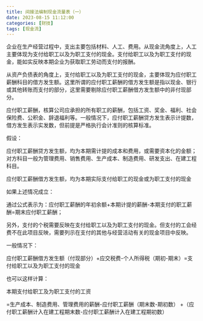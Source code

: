```yaml
---
title: 间接法编制现金流量表（一）
date: 2023-08-15 11:12:00
categories: [财技]
tags: [现金流]
---
```

企业在生产经营过程中，支出主要包括材料、人工、费用。从现金流角度上，人工主要体现为支付给职工以及为职工支付的现金。支付给职工以及为职工支付的现金，能如实反映本期企业为获取职工劳动而支付的报酬。




从资产负债表的角度上，支付给职工以及为职工支付的现金，主要体现为应付职工薪酬科目的借方发生额。这里所谓的应付职工薪酬的借方发生额是指以现金、银行或其他转账而支付的部分，这里需要剔除应付职工薪酬借方发生额中的非付现部分。



应付职工薪酬，核算公司应承担的所有职工的薪酬，包括工资、奖金、福利、社会保险费、公积金、辞退福利等。一般情况下，应付职工薪酬贷方发生表示计提数，借方发生表示实发数，但前提是严格执行会计准则的核算标准。



假设：



应付职工薪酬贷方发生额，均为本期需计提的成本和费用，或需要资本化的金额；对方科目一般为管理费用、销售费用、生产成本、制造费用、研发支出、在建工程科目。

应付职工薪酬借方发生额，均为本期实际支付给职工的现金或为职工支付的现金



如果上述情况成立：



通过公式表示为：应付职工薪酬的年初余额+本期计提的薪酬-本期支付的职工薪酬=期末应付职工薪酬；



另外，支付的个税需要反映在支付给职工以及为职工支付的现金。但支付的工会经费不在此项目反映，需要列示在支付的其他与经营活动有关的现金项目中反映。



一般情况下：

应付职工薪酬借方发生额（付现部分）+应交税费-个人所得税（期初-期末）=支付给职工以及为职工支付的现金



也可以这样计算：



本期支付给职工及为职工支付的工资

=生产成本、制造费用、管理费用的薪酬-应付职工薪酬（期末数-期初数） +（应付职工薪酬计入在建工程期末数-应付职工薪酬计入在建工程期初数）